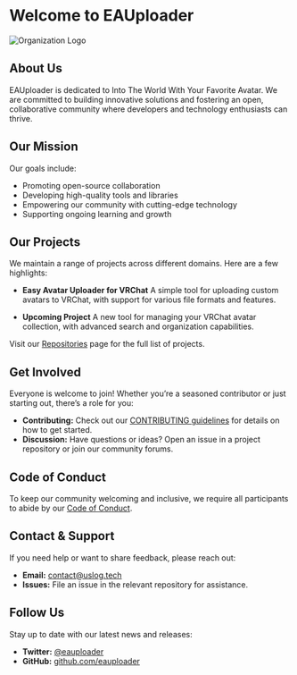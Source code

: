 # Welcome to EAUploader

![Organization Logo](https://avatars.githubusercontent.com/u/152286829?s=200&v=4)

## About Us

EAUploader is dedicated to Into The World
With Your Favorite Avatar. We are committed to building innovative solutions and fostering an open, collaborative community where developers and technology enthusiasts can thrive.

## Our Mission

Our goals include:

- Promoting open-source collaboration
- Developing high-quality tools and libraries
- Empowering our community with cutting-edge technology
- Supporting ongoing learning and growth

## Our Projects

We maintain a range of projects across different domains. Here are a few highlights:

- **Easy Avatar Uploader for VRChat**
  A simple tool for uploading custom avatars to VRChat, with support for various file formats and features.

- **Upcoming Project**
  A new tool for managing your VRChat avatar collection, with advanced search and organization capabilities.

Visit our [Repositories](https://github.com/eauploader?type=repositories) page for the full list of projects.

## Get Involved

Everyone is welcome to join! Whether you’re a seasoned contributor or just starting out, there’s a role for you:

- **Contributing:** Check out our [CONTRIBUTING guidelines](./CONTRIBUTING.md) for details on how to get started.
- **Discussion:** Have questions or ideas? Open an issue in a project repository or join our community forums.

## Code of Conduct

To keep our community welcoming and inclusive, we require all participants to abide by our [Code of Conduct](./CODE_OF_CONDUCT.md).

## Contact & Support

If you need help or want to share feedback, please reach out:

- **Email:** [contact@uslog.tech](mailto:contact@uslog.tech)
- **Issues:** File an issue in the relevant repository for assistance.

## Follow Us

Stay up to date with our latest news and releases:

- **Twitter:** [@eauploader](https://twitter.com/eauploader)
- **GitHub:** [github.com/eauploader](https://github.com/eauploader)